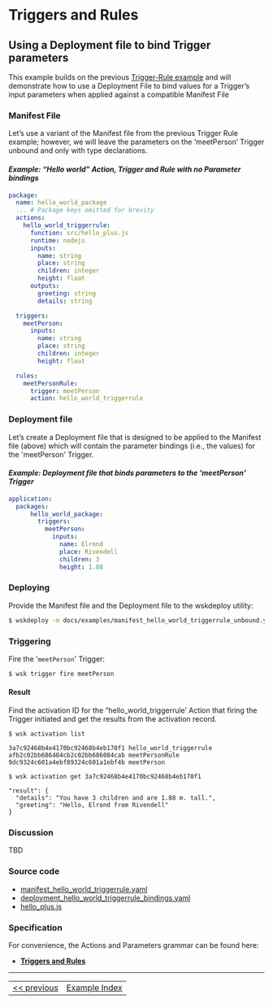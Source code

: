 # Triggers and Rules

## Using a Deployment file to bind Trigger parameters
This example builds on the previous [Trigger-Rule example](wskdeploy_triggerrule_basic.md#triggers-and-rules) and will demonstrate how to use a Deployment File to bind values for a Trigger’s input parameters when applied against a compatible Manifest File

### Manifest File
Let’s use a variant of the Manifest file from the previous Trigger Rule example; however, we will leave the parameters on the ‘meetPerson’ Trigger unbound and only with type declarations.

#### _Example: “Hello world” Action, Trigger and Rule with no Parameter bindings_
```yaml
package:
  name: hello_world_package
  ... # Package keys omitted for brevity
  actions:
    hello_world_triggerrule:
      function: src/hello_plus.js
      runtime: nodejs
      inputs:
        name: string
        place: string
        children: integer
        height: float
      outputs:
        greeting: string
        details: string

  triggers:
    meetPerson:
      inputs:
        name: string
        place: string
        children: integer
        height: float

  rules:
    meetPersonRule:
      trigger: meetPerson
      action: hello_world_triggerrule
```

### Deployment file
Let’s create a Deployment file that is designed to be applied to the Manifest file (above) which will contain the parameter bindings (i.e., the values) for the 'meetPerson' Trigger.

#### _Example: Deployment file that binds parameters to the 'meetPerson' Trigger_
```yaml
application:
  packages:
      hello_world_package:
        triggers:
          meetPerson:
            inputs:
              name: Elrond
              place: Rivendell
              children: 3
              height: 1.88
```

### Deploying
Provide the Manifest file and the Deployment file to the wskdeploy utility:
```sh
$ wskdeploy -m docs/examples/manifest_hello_world_triggerrule_unbound.yaml -d docs/examples/deployment_hello_world_triggerrule_bindings.yaml
```

### Triggering
Fire the '```meetPerson```' Trigger:
```sh
$ wsk trigger fire meetPerson
```

#### Result
Find the activation ID for the “hello_world_triggerrule’ Action that firing the Trigger initiated and get the results from the activation record.

```
$ wsk activation list

3a7c92468b4e4170bc92468b4eb170f1 hello_world_triggerrule
afb2c02bb686484cb2c02bb686084cab meetPersonRule
9dc9324c601a4ebf89324c601a1ebf4b meetPerson

$ wsk activation get 3a7c92468b4e4170bc92468b4eb170f1

"result": {
  "details": "You have 3 children and are 1.88 m. tall.",
  "greeting": "Hello, Elrond from Rivendell"
}
```

### Discussion
TBD

### Source code
- [manifest_hello_world_triggerrule.yaml](examples/manifest_hello_world_triggerrule.yaml)
- [deployment_hello_world_triggerrule_bindings.yaml](docs/examples/deployment_hello_world_triggerrule_bindings.yaml)
- [hello_plus.js](examples/src/hello_plus.js)

### Specification
For convenience, the Actions and Parameters grammar can be found here:
- **[Triggers and Rules](https://github.com/apache/incubator-openwhisk-wskdeploy/blob/master/specification/html/spec_trigger_rule.md#triggers-and-rules)**

---
<!--
 Bottom Navigation
-->
<html>
<div align="center">
<table align="center">
  <tr>
    <td><a href="wskdeploy_triggerrule_basic.md#triggers-and-rules">&lt;&lt;&nbsp;previous</a></td>
    <td><a href="programming_guide.md#guided-examples">Example Index</a></td>
<!--    <td><a href="">next&nbsp;&gt;&gt;</a></td> -->
  </tr>
</table>
</div>
</html>
